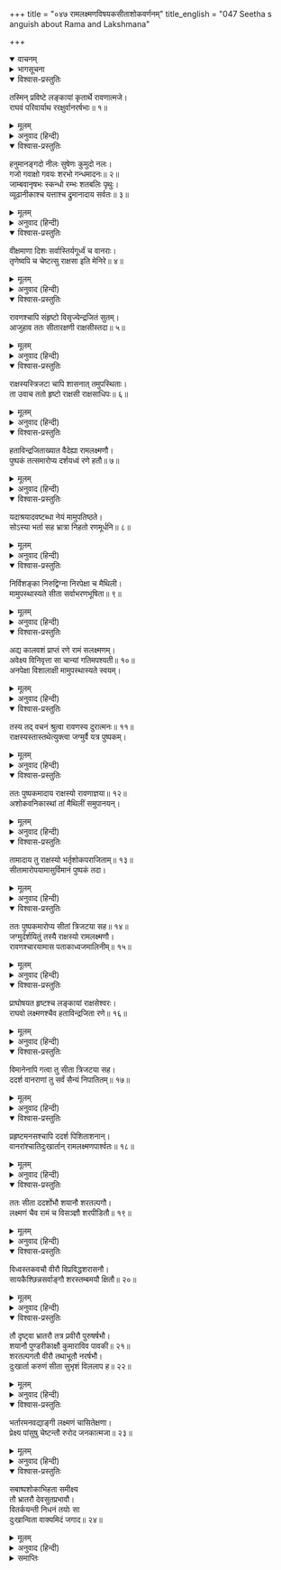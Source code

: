 +++
title = "०४७ रामलक्ष्मणविषयकसीताशोकवर्णनम्"
title_english = "047 Seetha s anguish about Rama and Lakshmana"

+++
<details open><summary>वाचनम्</summary>
<div caption="श्रीराम-हरिसीताराममूर्ति-घनपाठिभ्यां वचनम्" class="audioEmbed" src="https://archive.org/download/Ramayana-recitation-Sriram-harisItArAmamUrti-Ghanapaati-v2/Kanda_6/Kanda_6_YK-047-Seetha_s_anguish_about_Rama_and_Lakshmana_0.mp3"></div>
</details>

<details><summary>भागसूचना</summary>

47. वानरोंद्वारा श्रीराम और लक्ष्मणकी रक्षा, रावणकी आज्ञासे राक्षसियोंका सीताको पुष्पकविमानद्वारा रणभूमिमें ले जाकर श्रीराम और लक्ष्मणका दर्शन कराना और सीताका दुःखी होकर रोना
</details>

<details open><summary>विश्वास-प्रस्तुतिः</summary>

तस्मिन् प्रविष्टे लङ्कायां कृतार्थे रावणात्मजे।  
राघवं परिवार्याथ ररक्षुर्वानरर्षभाः॥ १॥
</details>

<details><summary>मूलम्</summary>

तस्मिन् प्रविष्टे लङ्कायां कृतार्थे रावणात्मजे।  
राघवं परिवार्याथ ररक्षुर्वानरर्षभाः॥ १॥
</details>

<details><summary>अनुवाद (हिन्दी)</summary>

रावणकुमार इन्द्रजित् जब अपना काम बनाकर लङ्कामें चला गया, तब सभी श्रेष्ठ वानर श्रीरघुनाथजीको चारों ओरसे घेरकर उनकी रक्षा करने लगे॥ १॥
</details>

<details open><summary>विश्वास-प्रस्तुतिः</summary>

हनुमानङ्गदो नीलः सुषेणः कुमुदो नलः।  
गजो गवाक्षो गवयः शरभो गन्धमादनः॥ २॥  
जाम्बवानृषभः स्कन्धो रम्भः शतबलिः पृथुः।  
व्यूढानीकाश्च यत्ताश्च द्रुमानादाय सर्वतः॥ ३॥
</details>

<details><summary>मूलम्</summary>

हनुमानङ्गदो नीलः सुषेणः कुमुदो नलः।  
गजो गवाक्षो गवयः शरभो गन्धमादनः॥ २॥  
जाम्बवानृषभः स्कन्धो रम्भः शतबलिः पृथुः।  
व्यूढानीकाश्च यत्ताश्च द्रुमानादाय सर्वतः॥ ३॥
</details>

<details><summary>अनुवाद (हिन्दी)</summary>

हनुमान्, अङ्गद, नील, सुषेण, कुमुद, नल, गज, गवाक्ष, गवय, शरभ, गन्धमादन, जाम्बवान्, ऋषभ, स्कन्ध, रम्भ, शतबलि और पृथु—ये सब सावधान हो अपनी सेनाकी व्यूहरचना करके हाथोंमें वृक्ष लिये सब ओरसे पहरा देने लगे॥ २-३॥
</details>

<details open><summary>विश्वास-प्रस्तुतिः</summary>

वीक्षमाणा दिशः सर्वास्तिर्यगूर्ध्वं च वानराः।  
तृणेष्वपि च चेष्टत्सु राक्षसा इति मेनिरे॥ ४॥
</details>

<details><summary>मूलम्</summary>

वीक्षमाणा दिशः सर्वास्तिर्यगूर्ध्वं च वानराः।  
तृणेष्वपि च चेष्टत्सु राक्षसा इति मेनिरे॥ ४॥
</details>

<details><summary>अनुवाद (हिन्दी)</summary>

वे सब वानर सम्पूर्ण दिशाओंमें ऊपर-नीचे और अगल-बगलमें भी देखते रहते थे तथा तिनकोंके भी हिल जानेपर यही समझते थे कि राक्षस आ गये॥ ४॥
</details>

<details open><summary>विश्वास-प्रस्तुतिः</summary>

रावणश्चापि संहृष्टो विसृज्येन्द्रजितं सुतम्।  
आजुहाव ततः सीतारक्षणी राक्षसीस्तदा॥ ५॥
</details>

<details><summary>मूलम्</summary>

रावणश्चापि संहृष्टो विसृज्येन्द्रजितं सुतम्।  
आजुहाव ततः सीतारक्षणी राक्षसीस्तदा॥ ५॥
</details>

<details><summary>अनुवाद (हिन्दी)</summary>

उधर हर्षसे भरे हुए रावणने भी अपने पुत्र इन्द्रजित् को विदा करके उस समय सीताजीकी रक्षा करनेवाली राक्षसियोंको बुलवाया॥ ५॥
</details>

<details open><summary>विश्वास-प्रस्तुतिः</summary>

राक्षस्यस्त्रिजटा चापि शासनात् तमुपस्थिताः।  
ता उवाच ततो हृष्टो राक्षसी राक्षसाधिपः॥ ६॥
</details>

<details><summary>मूलम्</summary>

राक्षस्यस्त्रिजटा चापि शासनात् तमुपस्थिताः।  
ता उवाच ततो हृष्टो राक्षसी राक्षसाधिपः॥ ६॥
</details>

<details><summary>अनुवाद (हिन्दी)</summary>

आज्ञा पाते ही त्रिजटा तथा अन्य राक्षसियाँ उसके पास आयीं। तब हर्षमें भरे हुए राक्षसराजने उन राक्षसियोंसे कहा—॥ ६॥
</details>

<details open><summary>विश्वास-प्रस्तुतिः</summary>

हताविन्द्रजिताख्यात वैदेह्या रामलक्ष्मणौ।  
पुष्पकं तत्समारोप्य दर्शयध्वं रणे हतौ॥ ७॥
</details>

<details><summary>मूलम्</summary>

हताविन्द्रजिताख्यात वैदेह्या रामलक्ष्मणौ।  
पुष्पकं तत्समारोप्य दर्शयध्वं रणे हतौ॥ ७॥
</details>

<details><summary>अनुवाद (हिन्दी)</summary>

‘तुमलोग विदेहकुमारी सीतासे जाकर कहो कि इन्द्रजित् ने राम और लक्ष्मणको मार डाला। फिर पुष्पकविमानपर सीताको चढ़ाकर रणभूमिमें ले जाओ और उन मारे गये दोनों बन्धुओंको उसे दिखा दो॥ ७॥
</details>

<details open><summary>विश्वास-प्रस्तुतिः</summary>

यदाश्रयादवष्टब्धा नेयं मामुपतिष्ठते।  
सोऽस्या भर्ता सह भ्रात्रा निहतो रणमूर्धनि॥ ८॥
</details>

<details><summary>मूलम्</summary>

यदाश्रयादवष्टब्धा नेयं मामुपतिष्ठते।  
सोऽस्या भर्ता सह भ्रात्रा निहतो रणमूर्धनि॥ ८॥
</details>

<details><summary>अनुवाद (हिन्दी)</summary>

‘जिसके आश्रयसे गर्वमें भरकर यह मेरे पास नहीं आती थी, वह इसका पति अपने भाईके साथ युद्धके मुहानेपर मारा गया॥ ८॥
</details>

<details open><summary>विश्वास-प्रस्तुतिः</summary>

निर्विशङ्का निरुद्विग्ना निरपेक्षा च मैथिली।  
मामुपस्थास्यते सीता सर्वाभरणभूषिता॥ ९॥
</details>

<details><summary>मूलम्</summary>

निर्विशङ्का निरुद्विग्ना निरपेक्षा च मैथिली।  
मामुपस्थास्यते सीता सर्वाभरणभूषिता॥ ९॥
</details>

<details><summary>अनुवाद (हिन्दी)</summary>

‘अब मिथिलेशकुमारी सीताको उसकी अपेक्षा नहीं रहेगी। वह समस्त आभूषणोंसे विभूषित हो भय और शङ्काको त्यागकर मेरी सेवामें उपस्थित होगी॥ ९॥
</details>

<details open><summary>विश्वास-प्रस्तुतिः</summary>

अद्य कालवशं प्राप्तं रणे रामं सलक्ष्मणम्।  
अवेक्ष्य विनिवृत्ता सा चान्यां गतिमपश्यती॥ १०॥  
अनपेक्षा विशालाक्षी मामुपस्थास्यते स्वयम्।
</details>

<details><summary>मूलम्</summary>

अद्य कालवशं प्राप्तं रणे रामं सलक्ष्मणम्।  
अवेक्ष्य विनिवृत्ता सा चान्यां गतिमपश्यती॥ १०॥  
अनपेक्षा विशालाक्षी मामुपस्थास्यते स्वयम्।
</details>

<details><summary>अनुवाद (हिन्दी)</summary>

आज रणभूमिमें कालके अधीन हुए राम और लक्ष्मणको देखकर वह उनकी ओरसे अपना मन हटा लेगी तथा अपने लिये दूसरा कोई आश्रय न देखकर उधरसे निराश हो विशाललोचना सीता स्वयं ही मेरे पास चली आयेगी’॥ १० १/२॥
</details>

<details open><summary>विश्वास-प्रस्तुतिः</summary>

तस्य तद् वचनं श्रुत्वा रावणस्य दुरात्मनः॥ ११॥  
राक्षस्यस्तास्तथेत्युक्त्वा जग्मुर्वै यत्र पुष्पकम्।
</details>

<details><summary>मूलम्</summary>

तस्य तद् वचनं श्रुत्वा रावणस्य दुरात्मनः॥ ११॥  
राक्षस्यस्तास्तथेत्युक्त्वा जग्मुर्वै यत्र पुष्पकम्।
</details>

<details><summary>अनुवाद (हिन्दी)</summary>

दुरात्मा रावणकी वह बात सुनकर वे सब राक्षसियाँ ‘बहुत अच्छा’ कह उस स्थानपर गयीं, जहाँ पुष्पकविमान था॥ ११ १/२॥
</details>

<details open><summary>विश्वास-प्रस्तुतिः</summary>

ततः पुष्पकमादाय राक्षस्यो रावणाज्ञया॥ १२॥  
अशोकवनिकास्थां तां मैथिलीं समुपानयन्।
</details>

<details><summary>मूलम्</summary>

ततः पुष्पकमादाय राक्षस्यो रावणाज्ञया॥ १२॥  
अशोकवनिकास्थां तां मैथिलीं समुपानयन्।
</details>

<details><summary>अनुवाद (हिन्दी)</summary>

रावणकी आज्ञासे उस पुष्पकविमानको वे राक्षसियाँ अशोकवाटिकामें बैठी हुई मिथिलेशकुमारीके पास ले आयीं॥ १२ १/२॥
</details>

<details open><summary>विश्वास-प्रस्तुतिः</summary>

तामादाय तु राक्षस्यो भर्तृशोकपराजिताम्॥ १३॥  
सीतामारोपयामासुर्विमानं पुष्पकं तदा।
</details>

<details><summary>मूलम्</summary>

तामादाय तु राक्षस्यो भर्तृशोकपराजिताम्॥ १३॥  
सीतामारोपयामासुर्विमानं पुष्पकं तदा।
</details>

<details><summary>अनुवाद (हिन्दी)</summary>

उन राक्षसियोंने पतिके शोकसे व्याकुल हुई सीताको तत्काल पुष्पकविमानपर चढ़ाया॥ १३ १/२॥
</details>

<details open><summary>विश्वास-प्रस्तुतिः</summary>

ततः पुष्पकमारोप्य सीतां त्रिजटया सह॥ १४॥  
जग्मुर्दर्शयितुं तस्यै राक्षस्यो रामलक्ष्मणौ।  
रावणश्चारयामास पताकाध्वजमालिनीम्॥ १५॥
</details>

<details><summary>मूलम्</summary>

ततः पुष्पकमारोप्य सीतां त्रिजटया सह॥ १४॥  
जग्मुर्दर्शयितुं तस्यै राक्षस्यो रामलक्ष्मणौ।  
रावणश्चारयामास पताकाध्वजमालिनीम्॥ १५॥
</details>

<details><summary>अनुवाद (हिन्दी)</summary>

सीताको पुष्पकविमानपर बिठाकर त्रिजटा-सहित वे राक्षसियाँ उन्हें राम-लक्ष्मणका दर्शन करानेके लिये चलीं। इस प्रकार रावणने उन्हें ध्वजा-पताकाओंसे अलंकृत लङ्कापुरीके ऊपर विचरण करवाया॥ १४-१५॥
</details>

<details open><summary>विश्वास-प्रस्तुतिः</summary>

प्राघोषयत हृष्टश्च लङ्कायां राक्षसेश्वरः।  
राघवो लक्ष्मणश्चैव हताविन्द्रजिता रणे॥ १६॥
</details>

<details><summary>मूलम्</summary>

प्राघोषयत हृष्टश्च लङ्कायां राक्षसेश्वरः।  
राघवो लक्ष्मणश्चैव हताविन्द्रजिता रणे॥ १६॥
</details>

<details><summary>अनुवाद (हिन्दी)</summary>

इधर हर्षसे भरे हुए राक्षसराज रावणने लङ्कामें सर्वत्र यह घोषणा करा दी कि राम और लक्ष्मण रणभूमिमें इन्द्रजित् के हाथसे मारे गये॥ १६॥
</details>

<details open><summary>विश्वास-प्रस्तुतिः</summary>

विमानेनापि गत्वा तु सीता त्रिजटया सह।  
ददर्श वानराणां तु सर्वं सैन्यं निपातितम्॥ १७॥
</details>

<details><summary>मूलम्</summary>

विमानेनापि गत्वा तु सीता त्रिजटया सह।  
ददर्श वानराणां तु सर्वं सैन्यं निपातितम्॥ १७॥
</details>

<details><summary>अनुवाद (हिन्दी)</summary>

त्रिजटाके साथ उस विमानद्वारा वहाँ जाकर सीताने रणभूमिमें जो वानरोंकी सेनाएँ मारी गयी थीं, उन सबको देखा॥ १७॥
</details>

<details open><summary>विश्वास-प्रस्तुतिः</summary>

प्रहृष्टमनसश्चापि ददर्श पिशिताशनान्।  
वानरांश्चातिदुःखार्तान् रामलक्ष्मणपार्श्वतः॥ १८॥
</details>

<details><summary>मूलम्</summary>

प्रहृष्टमनसश्चापि ददर्श पिशिताशनान्।  
वानरांश्चातिदुःखार्तान् रामलक्ष्मणपार्श्वतः॥ १८॥
</details>

<details><summary>अनुवाद (हिन्दी)</summary>

उन्होंने मांसभक्षी राक्षसोंको तो भीतरसे प्रसन्न देखा और श्रीराम तथा लक्ष्मणके पास खड़े हुए वानरोंको अत्यन्त दुःखसे पीड़ित पाया॥ १८॥
</details>

<details open><summary>विश्वास-प्रस्तुतिः</summary>

ततः सीता ददर्शोभौ शयानौ शरतल्पगौ।  
लक्ष्मणं चैव रामं च विसञ्ज्ञौ शरपीडितौ॥ १९॥
</details>

<details><summary>मूलम्</summary>

ततः सीता ददर्शोभौ शयानौ शरतल्पगौ।  
लक्ष्मणं चैव रामं च विसञ्ज्ञौ शरपीडितौ॥ १९॥
</details>

<details><summary>अनुवाद (हिन्दी)</summary>

तदनन्तर सीताने बाणशय्यापर सोये हुए दोनों भाई श्रीराम और लक्ष्मणको भी देखा, जो बाणोंसे पीड़ित हो संज्ञाशून्य होकर पड़े थे॥ १९॥
</details>

<details open><summary>विश्वास-प्रस्तुतिः</summary>

विध्वस्तकवचौ वीरौ विप्रविद्धशरासनौ।  
सायकैश्छिन्नसर्वाङ्गौ शरस्तम्बमयौ क्षितौ॥ २०॥
</details>

<details><summary>मूलम्</summary>

विध्वस्तकवचौ वीरौ विप्रविद्धशरासनौ।  
सायकैश्छिन्नसर्वाङ्गौ शरस्तम्बमयौ क्षितौ॥ २०॥
</details>

<details><summary>अनुवाद (हिन्दी)</summary>

उन दोनों वीरोंके कवच टूट गये थे, धनुष-बाण अलग पड़े थे, सायकोंसे सारे अङ्ग छिद गये थे और वे बाणसमूहोंके बने हुए पुतलोंकी भाँति पृथ्वीपर पड़े थे॥
</details>

<details open><summary>विश्वास-प्रस्तुतिः</summary>

तौ दृष्ट्वा भ्रातरौ तत्र प्रवीरौ पुरुषर्षभौ।  
शयानौ पुण्डरीकाक्षौ कुमाराविव पावकी॥ २१॥  
शरतल्पगतौ वीरौ तथाभूतौ नरर्षभौ।  
दुःखार्ता करुणं सीता सुभृशं विललाप ह॥ २२॥
</details>

<details><summary>मूलम्</summary>

तौ दृष्ट्वा भ्रातरौ तत्र प्रवीरौ पुरुषर्षभौ।  
शयानौ पुण्डरीकाक्षौ कुमाराविव पावकी॥ २१॥  
शरतल्पगतौ वीरौ तथाभूतौ नरर्षभौ।  
दुःखार्ता करुणं सीता सुभृशं विललाप ह॥ २२॥
</details>

<details><summary>अनुवाद (हिन्दी)</summary>

जो प्रमुख वीर और समस्त पुरुषोंमें उत्तम थे, वे दोनों भाई कमलनयन राम और लक्ष्मण अग्निपुत्र कुमार शाख और विशाखकी भाँति शरसमूहमें सो रहे थे। उन दोनों नरश्रेष्ठ वीरोंको उस अवस्थामें बाणशय्यापर पड़ा देख दुःखसे पीड़ित हुई सीता करुणाजनक स्वरमें जोर-जोरसे विलाप करने लगीं॥ २१-२२॥
</details>

<details open><summary>विश्वास-प्रस्तुतिः</summary>

भर्तारमनवद्याङ्गी लक्ष्मणं चासितेक्षणा।  
प्रेक्ष्य पांसुषु चेष्टन्तौ रुरोद जनकात्मजा॥ २३॥
</details>

<details><summary>मूलम्</summary>

भर्तारमनवद्याङ्गी लक्ष्मणं चासितेक्षणा।  
प्रेक्ष्य पांसुषु चेष्टन्तौ रुरोद जनकात्मजा॥ २३॥
</details>

<details><summary>अनुवाद (हिन्दी)</summary>

निर्दोष अङ्गोंवाली श्यामलोचना जनकनन्दिनी सीता अपने पति श्रीराम और देवर लक्ष्मणको धूलमें लोटते देख फूट-फूटकर रोने लगीं॥ २३॥
</details>

<details open><summary>विश्वास-प्रस्तुतिः</summary>

सबाष्पशोकाभिहता समीक्ष्य  
तौ भ्रातरौ देवसुतप्रभावौ।  
वितर्कयन्ती निधनं तयोः सा  
दुःखान्विता वाक्यमिदं जगाद॥ २४॥
</details>

<details><summary>मूलम्</summary>

सबाष्पशोकाभिहता समीक्ष्य  
तौ भ्रातरौ देवसुतप्रभावौ।  
वितर्कयन्ती निधनं तयोः सा  
दुःखान्विता वाक्यमिदं जगाद॥ २४॥
</details>

<details><summary>अनुवाद (हिन्दी)</summary>

उनके नेत्रोंसे आँसू बह रहे थे और हृदय शोकके आघातसे पीड़ित था। देवताओंके तुल्य प्रभावशाली उन दोनों भाइयोंको उस अवस्थामें देखकर उनके मरणकी आशङ्का करती हुई वे दुःख एवं चिन्तामें डूब गयीं और इस प्रकार बोलीं॥ २४॥
</details>

<details><summary>समाप्तिः</summary>

इत्यार्षे श्रीमद्रामायणे वाल्मीकीये आदिकाव्ये युद्धकाण्डे सप्तचत्वारिंशः सर्गः॥ ४७॥  
इस प्रकार श्रीवाल्मीकिनिर्मित आर्षरामायण आदिकाव्यके युद्धकाण्डमें सैंतालीसवाँ सर्ग पूरा हुआ॥ ४७॥
</details>

